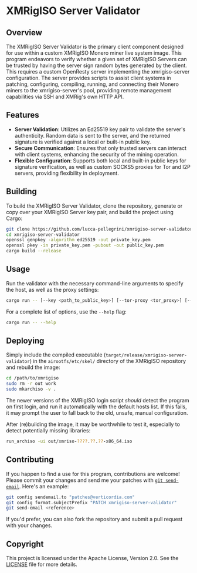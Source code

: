 # XMRigISO Server Validator

## Overview

The XMRigISO Server Validator is the primary client component designed for use
within a custom XMRigISO Monero miner live system image. This program endeavors
to verify whether a given set of XMRigISO Servers can be trusted by having the
server sign random bytes generated by the client. This requires a custom
OpenResty server implementing the xmrigiso-server configuration. The server
provides scripts to assist client systems in patching, configuring, compiling,
running, and connecting their Monero miners to the xmrigiso-server's pool,
providing remote management capabilities via SSH and XMRig's own HTTP API.

## Features

- **Server Validation**: Utilizes an Ed25519 key pair to validate the server's
  authenticity. Random data is sent to the server, and the returned signature is
  verified against a local or built-in public key.
- **Secure Communication**: Ensures that only trusted servers can interact with
  client systems, enhancing the security of the mining operation.
- **Flexible Configuration**: Supports both local and built-in public keys for
  signature verification, as well as custom SOCKS5 proxies for Tor and I2P
  servers, providing flexibility in deployment.

## Building

To build the XMRigISO Server Validator, clone the repository, generate or copy
over your XMRigISO Server key pair, and build the project using Cargo:

```sh
git clone https://github.com/lucca-pellegrini/xmrigiso-server-validator.git
cd xmrigiso-server-validator
openssl genpkey -algorithm ed25519 -out private_key.pem
openssl pkey -in private_key.pem -pubout -out public_key.pem
cargo build --release
```

## Usage

Run the validator with the necessary command-line arguments to specify the host,
as well as the proxy settings:

```sh
cargo run -- [--key <path_to_public_key>] [--tor-proxy <tor_proxy>] [--i2p-proxy <i2p_proxy>] <hostname> [socks5_proxy]
```

For a complete list of options, use the `--help` flag:

```sh
cargo run -- --help
```

## Deploying

Simply include the compiled executable
(`target/release/xmrigiso-server-validator`) in the `airootfs/etc/skel/`
directory of the XMRigISO repository and rebuild the image:

```sh
cd /path/to/xmrigiso
sudo rm -r out work
sudo mkarchiso -v .
```

The newer versions of the XMRigISO login script _should_ detect the program on
first login, and run it automatically with the default hosts list. If this
fails, it may prompt the user to fall back to the old, unsafe, manual
configuration.

After (re)building the image, it may be worthwhile to test it, especially to
detect potentially missing libraries:

```sh
run_archiso -ui out/xmriso-????.??.??-x86_64.iso
```

## Contributing

If you happen to find a use for this program, contributions are welcome! Please
commit your changes and send me your patches with
[`git send-email`](https://git-send-email.io/). Here's an example:

```sh
git config sendemail.to "patches@verticordia.com"
git config format.subjectPrefix "PATCH xmrigiso-server-validator"
git send-email <reference>
```

If you'd prefer, you can also fork the repository and submit a pull request with
your changes.

## Copyright

This project is licensed under the Apache License, Version 2.0. See the
[LICENSE](LICENSE) file for more details.
